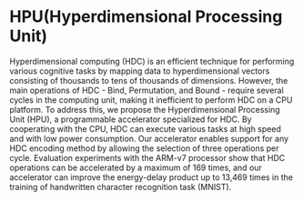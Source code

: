 # HPU(Hyperdimensional Processing Unit)

Hyperdimensional computing (HDC) is an efficient technique for performing various cognitive tasks by mapping data to hyperdimensional vectors consisting of thousands to tens of thousands of dimensions. However, the main operations of HDC - Bind, Permutation, and Bound - require several cycles in the computing unit, making it inefficient to perform HDC on a CPU platform. To address this, we propose the Hyperdimensional Processing Unit (HPU), a programmable accelerator specialized for HDC. By cooperating with the CPU, HDC can execute various tasks at high speed and with low power consumption. Our accelerator enables support for any HDC encoding method by allowing the selection of three operations per cycle. Evaluation experiments with the ARM-v7 processor show that HDC operations can be accelerated by a maximum of 169 times, and our accelerator can improve the energy-delay product up to 13,469 times in the training of handwritten character recognition task (MNIST).
